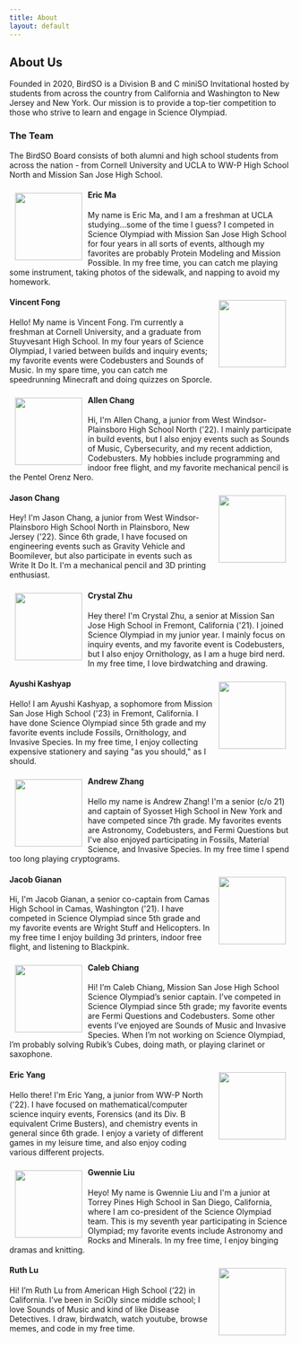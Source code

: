 ```yaml
---
title: About
layout: default
---
```


## About Us

Founded in 2020, BirdSO is a Division B and C miniSO Invitational hosted by students from across the country from California and Washington to New Jersey and New York. Our mission is to provide a top-tier competition to those who strive to learn and engage in Science Olympiad.

### The Team
The BirdSO Board consists of both alumni and high school students from across the nation - from Cornell University and UCLA to WW-P High School North and Mission San Jose High School.

<img align="left" width="120" height="120" style="margin: 10px 10px 10px 10px" src="/BirdSO/ESPics/EricMa.png">

#### Eric Ma 
My name is Eric Ma, and I am a freshman at UCLA studying...some of the time I guess? I competed in Science Olympiad with Mission San Jose High School for four years in all sorts of events, although my favorites are probably Protein Modeling and Mission Possible. In my free time, you can catch me playing some instrument, taking photos of the sidewalk, and napping to avoid my homework.
  
<img align="right" width="120" height="120" style="margin: 10px 10px 10px 10px" src="/BirdSO/pfps/vfong.png">

#### Vincent Fong
Hello! My name is Vincent Fong. I’m currently a freshman at Cornell University, and a graduate from Stuyvesant High School. In my four years of Science Olympiad, I varied between builds and inquiry events; my favorite events were Codebusters and Sounds of Music. In my spare time, you can catch me speedrunning Minecraft and doing quizzes on Sporcle.

<img align="left" width="120" height="120" style="margin: 10px 10px 10px 10px" src="/BirdSO/ESPics/AllenChang.png">

#### Allen Chang
Hi, I'm Allen Chang, a junior from West Windsor-Plainsboro High School North ('22). I mainly participate in build events, but I also enjoy events such as Sounds of Music, Cybersecurity, and my recent addiction, Codebusters. My hobbies include programming and indoor free flight, and my favorite mechanical pencil is the Pentel Orenz Nero.

<img align="right" width="120" height="120" style="margin: 10px 10px 10px 10px" src="/BirdSO/ESPics/JasonChang.png">

#### Jason Chang
Hey! I'm Jason Chang, a junior from West Windsor-Plainsboro High School North in Plainsboro, New Jersey ('22). Since 6th grade, I have focused on engineering events such as Gravity Vehicle and Boomilever, but also participate in events such as Write It Do It. I'm a mechanical pencil and 3D printing enthusiast.

<img align="left" width="120" height="120" style="margin: 10px 10px 10px 10px" src="/BirdSO/ESPics/CrystalZhu.jpg">

#### Crystal Zhu
Hey there! I'm Crystal Zhu, a senior at Mission San Jose High School in Fremont, California ('21). I joined Science Olympiad in my junior year. I mainly focus on inquiry events, and my favorite event is Codebusters, but I also enjoy Ornithology, as I am a huge bird nerd. In my free time, I love birdwatching and drawing.

<img align="right" width="120" height="120" style="margin: 10px 10px 10px 10px" src="/BirdSO/ESPics/AyushiKashyap.jpg">

#### Ayushi Kashyap
Hello! I am Ayushi Kashyap, a sophomore from Mission San Jose High School ('23) in Fremont, California. I have done Science Olympiad since 5th grade and my favorite events include Fossils, Ornithology, and Invasive Species. In my free time, I enjoy collecting expensive stationery and saying "as you should," as I should.

<img align="left" width="120" height="120" style="margin: 10px 10px 10px 10px" src="/BirdSO/ESPics/AndrewZhang.png">

#### Andrew Zhang
Hello my name is Andrew Zhang! I'm a senior (c/o 21) and captain of Syosset High School in New York and have competed since 7th grade. My favorites events are Astronomy, Codebusters, and Fermi Questions but I've also enjoyed participating in Fossils, Material Science, and Invasive Species. In my free time I spend too long playing cryptograms.

<img align="right" width="120" height="120" style="margin: 10px 10px 10px 10px" src="/BirdSO/ESPics/JacobGianan.jpg">

#### Jacob Gianan
Hi, I'm Jacob Gianan, a senior co-captain from Camas High School in Camas, Washington ('21). I have competed in Science Olympiad since 5th grade and my favorite events are Wright Stuff and Helicopters. In my free time I enjoy building 3d printers, indoor free flight, and listening to Blackpink.

<img align="left" width="120" height="120" style="margin: 10px 10px 10px 10px" src="/BirdSO/pfps/cchiang.png">

#### Caleb Chiang
Hi! I’m Caleb Chiang, Mission San Jose High School Science Olympiad’s senior captain. I’ve competed in Science Olympiad since 5th grade; my favorite events are Fermi Questions and Codebusters. Some other events I’ve enjoyed are Sounds of Music and Invasive Species. When I’m not working on Science Olympiad, I’m probably solving Rubik’s Cubes, doing math, or playing clarinet or saxophone.

<img align="right" width="120" height="120" style="margin: 10px 10px 10px 10px" src="/BirdSO/pfps/eyang.png">

#### Eric Yang
Hello there! I'm Eric Yang, a junior from WW-P North ('22). I have focused on mathematical/computer science inquiry events, Forensics (and its Div. B equivalent Crime Busters), and chemistry events in general since 6th grade. I enjoy a variety of different games in my leisure time, and also enjoy coding various different projects.

<img align="left" width="120" height="120" style="margin: 10px 10px 10px 10px" src="/BirdSO/ESPics/GwennieLiu.jpg">

#### Gwennie Liu
Heyo! My name is Gwennie Liu and I'm a junior at Torrey Pines High School in San Diego, California, where I am co-president of the Science Olympiad team. This is my seventh year participating in Science Olympiad; my favorite events include Astronomy and Rocks and Minerals. In my free time, I enjoy binging dramas and knitting.

<img align="right" width="120" height="120" style="margin: 10px 10px 10px 10px" src="/BirdSO/ESPics/RuthLu.png">

#### Ruth Lu
Hi! I’m Ruth Lu from American High School (‘22) in California. I’ve been in SciOly since middle school; I love Sounds of Music and kind of like Disease Detectives. I draw, birdwatch, watch youtube, browse memes, and code in my free time.
